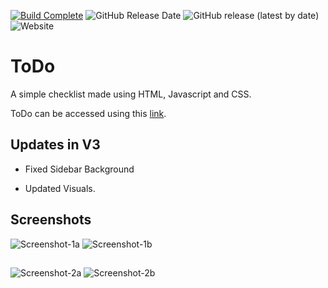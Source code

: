 [![Build Complete](https://img.shields.io/badge/build-passing-brightgreen)](https://adm410.github.io/ToDo/)
![GitHub Release Date](https://img.shields.io/github/release-date/adm410/ToDo)
![GitHub release (latest by date)](https://img.shields.io/github/v/release/adm410/ToDo)
![Website](https://img.shields.io/website?url=https://adm410.github.io/ToDo/)

# ToDo

A simple checklist made using HTML, Javascript and CSS.

ToDo can be accessed using this [link](https://adm410.github.io/ToDo/).

## Updates in V3

- Fixed Sidebar Background

- Updated Visuals.

## Screenshots

![Screenshot-1a](https://user-images.githubusercontent.com/90643958/162558186-1f54868b-fd2c-4cba-b87f-24f0f513d8e1.png#gh-light-mode-only)
![Screenshot-1b](https://user-images.githubusercontent.com/90643958/162558197-491474f6-d3e4-4809-be9b-f1ac07af4b28.png#gh-dark-mode-only)
##
![Screenshot-2a](https://user-images.githubusercontent.com/90643958/162558189-d268ae68-6351-4d14-9b5f-ed1a6bb04409.png#gh-light-mode-only)
![Screenshot-2b](https://user-images.githubusercontent.com/90643958/162558200-49ac33e5-1f18-4f9f-b2e5-67126d92c7f9.png#gh-dark-mode-only)
